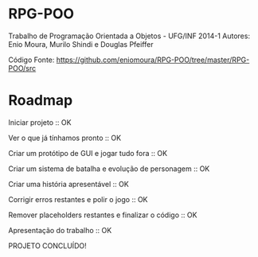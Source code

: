 RPG-POO
===================================================================

Trabalho de Programação Orientada a Objetos - UFG/INF 2014-1
Autores: Enio Moura, Murilo Shindi e Douglas Pfeiffer

Código Fonte: https://github.com/eniomoura/RPG-POO/tree/master/RPG-POO/src

Roadmap
===================================================================
Iniciar projeto                                         :: OK

Ver o que já tínhamos pronto                            :: OK

Criar um protótipo de GUI e jogar tudo fora             :: OK

Criar um sistema de batalha e evolução de personagem    :: OK

Criar uma história apresentável                         :: OK

Corrigir erros restantes e polir o jogo                 :: OK

Remover placeholders restantes e finalizar o código     :: OK

Apresentação do trabalho                                :: OK

PROJETO CONCLUÍDO!
